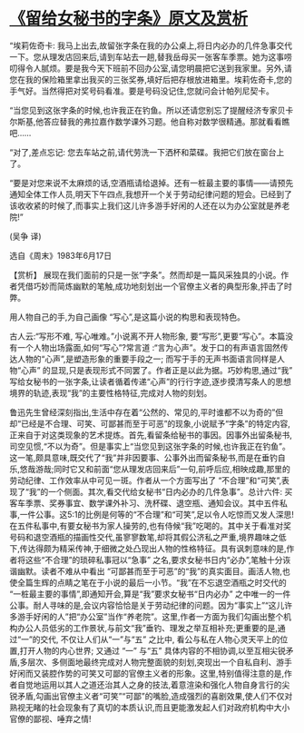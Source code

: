 # [《留给女秘书的字条》原文及赏析](https://www.vrrw.net/wx/15562.html)

“埃莉佐奇卡: 我马上出去,故留张字条在我的办公桌上,将日内必办的几件急事交代一下。您从理发店回来后,请到车站去一趟,替我岳母买一张客车季票。她为这事唠叨得令人腻烦。要是我今天下班前不回办公室,请您明晨把它送到我家里。另外,请您在我的保险箱里拿出我买的三张奖券,填好后把存根放进箱里。埃莉佐奇卡,您的手气好。当然得把对奖号码看准。要是号码没记住,您就问会计帕列尼契卡。

“当您见到这张字条的时候,也许我正在钓鱼。所以还请您别忘了提醒经济专家贝卡尔斯基,他答应替我的弗拉嘉作数学课外习题。他自称对数学很精通。那就看看瞧吧……

“对了,差点忘记: 您去车站之前,请代劳洗一下洒杯和菜碟。我把它们放在窗台上了。

“要是对您来说不太麻烦的话,空酒瓶请给退掉。还有一桩最主要的事情——请预先通知全体工作人员,明天下午四点,我想开一个关于劳动纪律问题的短会。已经到了该收收紧的时候了,而事实上我们这儿许多游手好闲的人还在以为办公室就是养老院!”

(吴争 译)

选自《周末》1983年6月17日



【赏析】 展现在我们面前的只是一张“字条”。然而却是一篇风采独具的小说。作者凭借巧妙而简炼幽默的笔触,成功地刻划出一个官僚主义者的典型形象,抨击了时弊。

用人物自己的手,为自己画像 “写心”,是这篇小说的构思和表现特色。

古人云:“写形不难, 写心唯难。”小说离不开人物形象, 要“写形”,更要“写心”。本篇没有一个人物出场露面,如何“写心”?常言道 :“言为心声”。发于口的有声语言固然传达人物的“心声”,是塑造形象的重要手段之一; 而写于手的无声书面语言同样是人物“心声” 的显现,只是表现形式不同罢了。作者正是以此为据。巧妙构思,通过“我” 写给女秘书的一张字条,让读者循着传递“心声”的行行字迹,逐步摸清写条人的思想境界的轨迹,表现“我”的主要性格特征,完成对人物的刻划。

鲁迅先生曾经深刻指出,生活中存在着“公然的、常见的,平时谁都不以为奇的”但却“已经是不合理、可笑、可鄙甚而至于可恶”的现象,小说赋予“字条”的特定内容,正来自于对这类现象的艺术提炼。首先,看留条给秘书的事因。因事外出留条秘书,司空见惯,“不以为奇”。但是事实上“当您见到这张字条的时候,也许我正在钓鱼”。这一笔,颇具意味,既交代了“我”并非因要事、公事外出而留条秘书,而是在垂钓自乐,悠哉游哉;同时它又和前面“您从理发店回来后”一句,前呼后应,相映成趣,那里的劳动纪律、工作效率从中可见一斑。作者从一个方面写出了 “不合理”和“可笑”,表现了“我”的一个侧面。其次,看交代给女秘书“日内必办的几件急事”。总计六件: 买客车季票、奖券事宜、数学课外补习、洗杯碟、退空瓶、通知会议。其中五件私事,一件公事。这5:1的比例是何等的“不合理”和“可笑”,足以令人吃惊而又发人深思! 在五件私事中,有要女秘书为家人操劳的,也有侍候“我”吃喝的。其中关于看准对奖号码和退空酒瓶的描画性交代,虽寥寥数笔,却将其假公济私之严重,境界趣味之低下,传达得颇为精采传神,于细微之处凸现出人物的性格特征。具有讽刺意味的是,作者将这些“不合理”的琐碎私事冠以“急事” 之名,要求女秘书日内“必办”,笔触十分诙谐幽默。读者不难从中看出 “可鄙甚而至于可恶”的“我”的真实面目。画活人物,也使全篇生辉的点睛之笔在于小说的最后一小节。“我”在不忘退空酒瓶之时交代的 “一桩最主要的事情”,即通知开会,算是“我”要求女秘书“日内必办” 之中唯一的一件公事。耐人寻味的是,会议内容恰恰是关于劳动纪律的问题。因为“事实上”“这儿许多游手好闲的人”把“办公室”当作“养老院”。这里,作者一方面为我们勾画出整个机构办公人员低劣的工作景状,与前文“我”垂钓、理发之举互相补充;更重要的是,通过“一”的交代, 不仅让人们从“一”与“五” 之比中, 看公与私在人物心灵天平上的位置,打开人物的内心世界; 又通过 “一” 与“五” 具体内容的不相协调,以至互相尖锐矛盾,多层次、多侧面地最终完成对人物完整面貌的刻划,突现出一个自私自利、游手好闲而又装腔作势的可笑又可鄙的官僚主义者的形象。这里,特别值得注意的是,作者自觉地运用以其人之道还治其人之身的技法,着意渲染和强化人物自身言行的尖锐矛盾,勾画出官僚主义者“可笑”“可鄙”的嘴脸,造成强烈的喜剧效果,使人们不仅对熟视无睹的社会现象有了真切的本质认识,而且更能激发起人们对政府机构中大小官僚的鄙视、唾弃之情!

